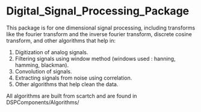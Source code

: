 # Digital_Signal_Processing_Package
This package is for one dimensional signal processing, including transforms like the fourier transform and the inverse fourier transform, discrete cosine transform, and other algorithms that help in:
1. Digitization of analog signals.
2. Filtering signals using window method (windows used : hanning, hamming, blackman).
3. Convolution of signals.
4. Extracting signals from noise using correlation.
5. Other algorithms that help clean the data.

All algorithms are built from scartch and are found in DSPComponents/Algorithms/
